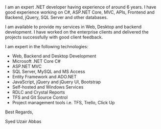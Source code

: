 I am an expert .NET developer having experience of around 6 years. I have good experience working on C#, ASP.NET Core, MVC, APIs, Frontend and Backend, jQuery, SQL Server and other databases.

I am available to provide my services in Web, Desktop and backend development.
I have worked on the enterprise clients and delivered the projects successfully with good client feedback.

I am expert in the following technologies:
- Web, Backend and Desktop Development
- Microsoft .NET Core C#
- ASP.NET MVC
- SQL Server, MySQL and MS Access
- Entity Framework and ADO.NET
- JavaScript, jQuery and jQuery UI, Bootstrap
- Self-hosted and Windows Services
- RDLC and Crystal Reports
- TFS and Git Source Control
- Project management tools i.e. TFS, Trello, Click Up


Best Regards,

Syed Uzair Abbas
